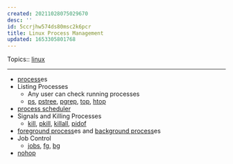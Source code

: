 ```yaml
---
created: 20211028075029670
desc: ''
id: 5ccrjhw574ds80msc2k6pcr
title: Linux Process Management
updated: 1653305801768
---
```

   
Topics::  [linux](../topics/linux.md)   
   
   
---   
   
   
- [process](../devlog/process.md)es   
- Listing Processes   
  - Any user can check running processes   
  - [ps](../devlog/ps.md), [pstree](../devlog/pstree.md), [pgrep](../devlog/pgrep.md), [top](../devlog/top.md), [htop](../devlog/htop.md)   
- [process scheduler](../devlog/process%20scheduler.md)   
- Signals and Killing Processes   
  - [kill](../devlog/kill.md), [pkill](../devlog/pkill.md), [killall](../devlog/killall.md), [pidof](/not_created.md)   
- [foreground process](../devlog/foreground%20process.md)es and [background process](../devlog/background%20process.md)es   
- Job Control   
  - [jobs](../devlog/jobs.md), [fg](../devlog/fg.md), [bg](../devlog/bg.md)   
- [nohop](../devlog/nohop.md)